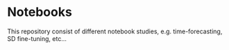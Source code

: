 # Notebooks

This repository consist of different notebook studies, e.g. time-forecasting, SD fine-tuning, etc...